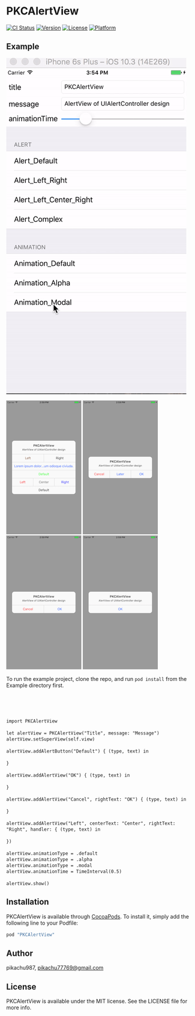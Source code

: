 # PKCAlertView

[![CI Status](http://img.shields.io/travis/pikachu987/PKCAlertView.svg?style=flat)](https://travis-ci.org/pikachu987/PKCAlertView)
[![Version](https://img.shields.io/cocoapods/v/PKCAlertView.svg?style=flat)](http://cocoapods.org/pods/PKCAlertView)
[![License](https://img.shields.io/cocoapods/l/PKCAlertView.svg?style=flat)](http://cocoapods.org/pods/PKCAlertView)
[![Platform](https://img.shields.io/cocoapods/p/PKCAlertView.svg?style=flat)](http://cocoapods.org/pods/PKCAlertView)

## Example

![image](./0.gif)

![image](./4.png)
![image](./3.png)
![image](./2.png)
![image](./1.png)

To run the example project, clone the repo, and run `pod install` from the Example directory first.

<br><br>

~~~~~

import PKCAlertView

let alertView = PKCAlertView("Title", message: "Message")
alertView.setSuperView(self.view)

alertView.addAlertButton("Default") { (type, text) in

}

alertView.addAlertView("OK") { (type, text) in
	
}

alertView.addAlertView("Cancel", rightText: "OK") { (type, text) in

}

alertView.addAlertView("Left", centerText: "Center", rightText: "Right", handler: { (type, text) in
                   
})

alertView.animationType = .default
alertView.animationType = .alpha
alertView.animationType = .modal
alertView.animationTime = TimeInterval(0.5)

alertView.show()

~~~~~

## Installation

PKCAlertView is available through [CocoaPods](http://cocoapods.org). To install
it, simply add the following line to your Podfile:

```ruby
pod "PKCAlertView"
```

## Author

pikachu987, pikachu77769@gmail.com

## License

PKCAlertView is available under the MIT license. See the LICENSE file for more info.

